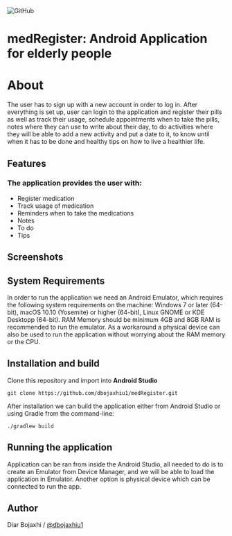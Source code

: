 ![GitHub](https://img.shields.io/github/license/dbojaxhiu1/medRegister)


# medRegister: Android Application for elderly people

# About

The user has to sign up with a new account in order to log in. After everything is set up, user can login to the application and register their pills as well as track their usage, schedule appointments when to take the pills, notes where they can use to write about their day, to do activities where they will be able to add a new activity and put a date to it, to know until when it has to be done and healthy tips on how to live a healthier life.


## Features

### The application provides the user with:

* Register medication
* Track usage of medication
* Reminders when to take the medications
* Notes
* To do
* Tips


## Screenshots

## System Requirements

In order to run the application we need an Android Emulator, which requires the following system requirements on the machine: Windows 7 or later (64-bit), macOS 10.10 (Yosemite) or higher (64-bit), Linux GNOME or KDE Desktopp (64-bit). RAM Memory should be minimum 4GB and 8GB RAM is recommended to run the emulator.
 As a workaround a physical device can also be used to run the application without worrying about the RAM memory or the CPU.
 
## Installation and build

Clone this repository and import into **Android Studio**
```
git clone https://github.com/dbojaxhiu1/medRegister.git
```
After installation we can build the application either from Android Studio or using Gradle from the command-line:
```
./gradlew build
```
## Running the application

Application can be ran from inside the Android Studio, all needed to do is to create an Emulator from Device Manager, and we will be able to load the application in Emulator. Another option is physical device which can be connected to run the app.




## Author
Diar Bojaxhi / [@dbojaxhiu1](https://github.com/dbojaxhiu1)
